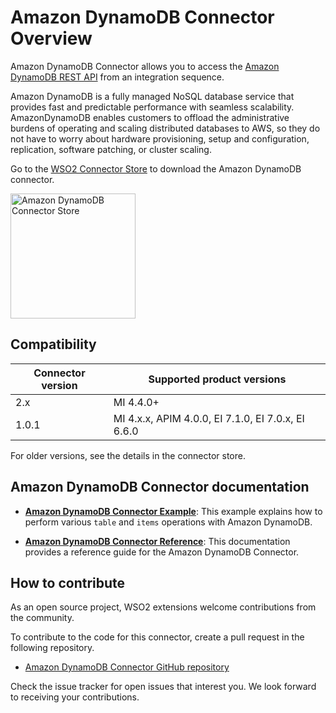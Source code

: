# Amazon DynamoDB Connector Overview

Amazon DynamoDB Connector allows you to access the [Amazon DynamoDB REST API](https://docs.aws.amazon.com/amazondynamodb/latest/developerguide/HowItWorks.API.html) from an integration sequence.

Amazon DynamoDB is a fully managed NoSQL database service that provides fast and predictable performance with seamless scalability. AmazonDynamoDB enables customers to offload the administrative burdens of operating and scaling distributed databases to AWS, so they do not have to worry about hardware provisioning, setup and configuration, replication, software patching, or cluster scaling.

Go to the <a target="_blank" href="https://store.wso2.com/connector/esb-connector-amazondynamodb">WSO2 Connector Store</a> to download the Amazon DynamoDB connector.

<img src="{{base_path}}/assets/img/integrate/connectors/amazon-dynamodb-store.png" title="Amazon DynamoDB Connector Store" width="200" alt="Amazon DynamoDB Connector Store"/>

## Compatibility

| Connector version | Supported product versions                         |
| ------------- |----------------------------------------------------|
|  2.x          | MI 4.4.0+                                          |
|  1.0.1        | MI 4.x.x, APIM 4.0.0, EI 7.1.0, EI 7.0.x, EI 6.6.0 |

For older versions, see the details in the connector store.

## Amazon DynamoDB Connector documentation

* **[Amazon DynamoDB Connector Example]({{base_path}}/reference/connectors/amazondynamodb-connector/2.x/amazondynamodb-connector-example/)**: This example explains how to perform various `table` and `items` operations with Amazon DynamoDB. 

* **[Amazon DynamoDB Connector Reference]({{base_path}}/reference/connectors/amazondynamodb-connector/2.x/amazondynamodb-connector-configuration/)**: This documentation provides a reference guide for the Amazon DynamoDB Connector.

## How to contribute

As an open source project, WSO2 extensions welcome contributions from the community. 

To contribute to the code for this connector, create a pull request in the following repository. 

* [Amazon DynamoDB Connector GitHub repository](https://github.com/wso2-extensions/esb-connector-amazondynamodb)

Check the issue tracker for open issues that interest you. We look forward to receiving your contributions.
